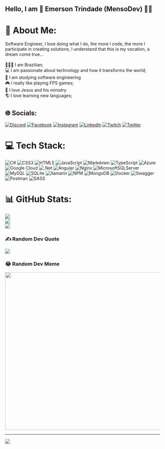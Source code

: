 ## Hello, I am 🤖 Emerson Trindade (MensoDev) 🖐🏻
#
# 💫 About Me:
Software Engineer, I love doing what I do, the more I code, the more I participate in creating solutions, I understand that this is my vocation, a dream come true...<br><br>🙋🏻‍♂️ I am Brazilian;<br>💻 I am passionate about technology and how it transforms the world;<br>📑 I am studying software engineering<br>🎮 I really like playing FPS games;<br>💒 I love Jesus and his ministry<br>🌎 I love learning new languages;


## 🌐 Socials:
[![Discord](https://img.shields.io/badge/Discord-%237289DA.svg?logo=discord&logoColor=white)](htttps://discord.gg/MensoDev#5028) [![Facebook](https://img.shields.io/badge/Facebook-%231877F2.svg?logo=Facebook&logoColor=white)](https://facebook.com/emerson.trindade.5682) [![Instagram](https://img.shields.io/badge/Instagram-%23E4405F.svg?logo=Instagram&logoColor=white)](https://instagram.com/mensodev) [![LinkedIn](https://img.shields.io/badge/LinkedIn-%230077B5.svg?logo=linkedin&logoColor=white)](https://linkedin.com/in/mensodev) [![Twitch](https://img.shields.io/badge/Twitch-%239146FF.svg?logo=Twitch&logoColor=white)](https://twitch.tv/mensodev) [![Twitter](https://img.shields.io/badge/Twitter-%231DA1F2.svg?logo=Twitter&logoColor=white)](https://twitter.com/mensodev) 

# 💻 Tech Stack:
![C#](https://img.shields.io/badge/c%23-%23239120.svg?style=for-the-badge&logo=c-sharp&logoColor=white) ![CSS3](https://img.shields.io/badge/css3-%231572B6.svg?style=for-the-badge&logo=css3&logoColor=white) ![HTML5](https://img.shields.io/badge/html5-%23E34F26.svg?style=for-the-badge&logo=html5&logoColor=white) ![JavaScript](https://img.shields.io/badge/javascript-%23323330.svg?style=for-the-badge&logo=javascript&logoColor=%23F7DF1E) ![Markdown](https://img.shields.io/badge/markdown-%23000000.svg?style=for-the-badge&logo=markdown&logoColor=white) ![TypeScript](https://img.shields.io/badge/typescript-%23007ACC.svg?style=for-the-badge&logo=typescript&logoColor=white) ![Azure](https://img.shields.io/badge/azure-%230072C6.svg?style=for-the-badge&logo=azure-devops&logoColor=white) ![Google Cloud](https://img.shields.io/badge/Google%20Cloud-%234285F4.svg?style=for-the-badge&logo=google-cloud&logoColor=white) ![.Net](https://img.shields.io/badge/.NET-5C2D91?style=for-the-badge&logo=.net&logoColor=white) ![Angular](https://img.shields.io/badge/angular-%23DD0031.svg?style=for-the-badge&logo=angular&logoColor=white) ![Nginx](https://img.shields.io/badge/nginx-%23009639.svg?style=for-the-badge&logo=nginx&logoColor=white) ![MicrosoftSQLServer](https://img.shields.io/badge/Microsoft%20SQL%20Sever-CC2927?style=for-the-badge&logo=microsoft%20sql%20server&logoColor=white) ![MySQL](https://img.shields.io/badge/mysql-%2300f.svg?style=for-the-badge&logo=mysql&logoColor=white) ![SQLite](https://img.shields.io/badge/sqlite-%2307405e.svg?style=for-the-badge&logo=sqlite&logoColor=white) ![Xamarin](https://img.shields.io/badge/Xamarin-3199DC?style=for-the-badge&logo=xamarin&logoColor=white) ![NPM](https://img.shields.io/badge/NPM-%23000000.svg?style=for-the-badge&logo=npm&logoColor=white) ![MongoDB](https://img.shields.io/badge/MongoDB-%234ea94b.svg?style=for-the-badge&logo=mongodb&logoColor=white) ![Docker](https://img.shields.io/badge/docker-%230db7ed.svg?style=for-the-badge&logo=docker&logoColor=white) ![Swagger](https://img.shields.io/badge/-Swagger-%23Clojure?style=for-the-badge&logo=swagger&logoColor=white) ![Postman](https://img.shields.io/badge/Postman-FF6C37?style=for-the-badge&logo=postman&logoColor=white) ![SASS](https://img.shields.io/badge/SASS-hotpink.svg?style=for-the-badge&logo=SASS&logoColor=white)
# 📊 GitHub Stats:
![](https://github-readme-stats.vercel.app/api?username=mensodev&theme=dark&hide_border=true&include_all_commits=true&count_private=true)<br/>
![](https://github-readme-streak-stats.herokuapp.com/?user=mensodev&theme=dark&hide_border=true)<br/>
![](https://github-readme-stats.vercel.app/api/top-langs/?username=mensodev&theme=dark&hide_border=true&include_all_commits=true&count_private=true&layout=compact)

### ✍️ Random Dev Quote
![](https://quotes-github-readme.vercel.app/api?type=horizontal&theme=dark)

### 😂 Random Dev Meme
<img src="https://random-memer.herokuapp.com/" width="512px"/>

---
[![](https://visitcount.itsvg.in/api?id=mensodev&icon=7&color=6)](https://visitcount.itsvg.in)

<!-- Proudly created with GPRM ( https://gprm.itsvg.in ) -->
